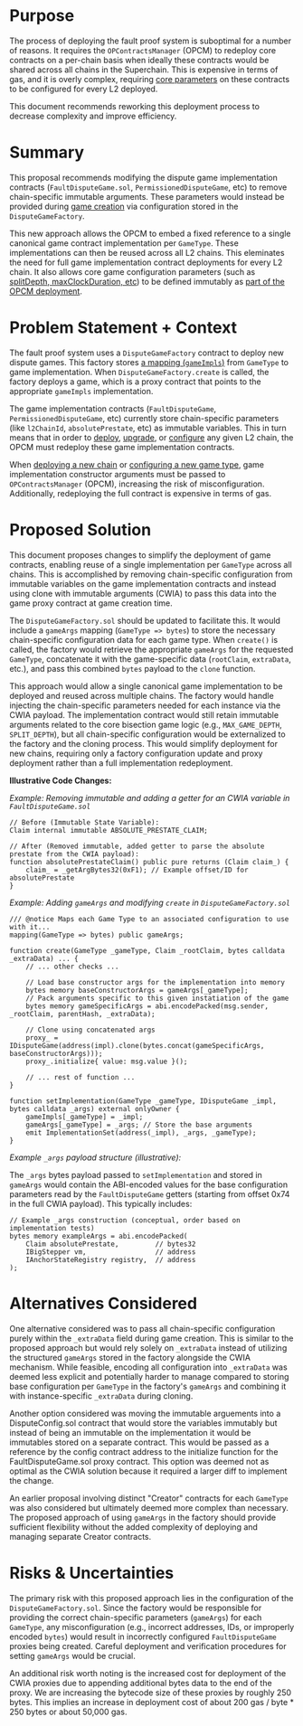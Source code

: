# Purpose

The process of deploying the fault proof system is suboptimal for a number of reasons. It requires the `OPContractsManager` (OPCM) to redeploy core contracts on a per-chain basis when ideally these contracts would be shared across all chains in the Superchain. This is expensive in terms of gas, and it is overly complex, requiring [core parameters](https://github.com/ethereum-optimism/optimism/blob/c9f845e7839075674f1698e79ec5293bfddb1f8a/packages/contracts-bedrock/src/L1/OPContractsManager.sol#L1669-L1672) on these contracts to be configured for every L2 deployed. 

This document recommends reworking this deployment process to decrease complexity and improve efficiency.

# Summary

This proposal recommends modifying the dispute game implementation contracts (`FaultDisputeGame.sol`, `PermissionedDisputeGame`, etc) to remove chain-specific immutable arguments. These parameters would instead be provided during [game creation](https://github.com/ethereum-optimism/optimism/blob/2850953d58334025b2159a0b1cd946c0c34a72af/packages/contracts-bedrock/src/dispute/DisputeGameFactory.sol#L133-L142) via configuration stored in the `DisputeGameFactory`.

This new approach allows the OPCM to embed a fixed reference to a single canonical game contract implementation per `GameType`. These implementations can then be reused across all L2 chains. This eleminates the need for full game implementation contract deployments for every L2 chain. It also allows core game configuration parameters (such as [splitDepth, maxClockDuration, etc](https://github.com/ethereum-optimism/optimism/blob/2850953d58334025b2159a0b1cd946c0c34a72af/packages/contracts-bedrock/src/dispute/FaultDisputeGame.sol#L1098-L1116)) to be defined immutably as [part of the OPCM deployment](https://github.com/ethereum-optimism/optimism/blob/2850953d58334025b2159a0b1cd946c0c34a72af/packages/contracts-bedrock/src/L1/OPContractsManager.sol#L1716-L1731).

# Problem Statement + Context

The fault proof system uses a `DisputeGameFactory` contract to deploy new dispute games. This factory stores [a mapping (`gameImpls`)](https://github.com/ethereum-optimism/optimism/blob/2850953d58334025b2159a0b1cd946c0c34a72af/packages/contracts-bedrock/src/dispute/DisputeGameFactory.sol#L57-L59) from `GameType` to game implementation. When `DisputeGameFactory.create` is called, the factory deploys a game, which is a proxy contract that points to the appropriate `gameImpls` implementation. 

The game implementation contracts (`FaultDisputeGame`, `PermissionedDisputeGame`, etc) currently store chain-specific parameters (like `l2ChainId`, `absolutePrestate`, etc) as immutable variables. This in turn means that in order to [deploy](https://github.com/ethereum-optimism/optimism/blob/2850953d58334025b2159a0b1cd946c0c34a72af/packages/contracts-bedrock/src/L1/OPContractsManager.sol#L1047-L1070), [upgrade](https://github.com/ethereum-optimism/optimism/blob/2850953d58334025b2159a0b1cd946c0c34a72af/packages/contracts-bedrock/src/L1/OPContractsManager.sol#L794-L802), or [configure](https://github.com/ethereum-optimism/optimism/blob/2850953d58334025b2159a0b1cd946c0c34a72af/packages/contracts-bedrock/src/L1/OPContractsManager.sol#L476-L484) any given L2 chain, the OPCM must redeploy these game implementation contracts.

When [deploying a new chain](https://github.com/ethereum-optimism/optimism/blob/2850953d58334025b2159a0b1cd946c0c34a72af/packages/contracts-bedrock/src/L1/OPContractsManager.sol#L1668-L1672) or [configuring a new game type](https://github.com/ethereum-optimism/optimism/blob/2850953d58334025b2159a0b1cd946c0c34a72af/packages/contracts-bedrock/src/L1/OPContractsManager.sol#L1747-L1750), game implementation constructor arguments must be passed to `OPContractsManager` (OPCM), increasing the risk of misconfiguration. Additionally, redeploying the full contract is expensive in terms of gas. 


# Proposed Solution

This document proposes changes to simplify the deployment of game contracts, enabling reuse of a single implementation per `GameType` across all chains. This is accomplished by removing chain-specific configuration from immutable variables on the game implementation contracts and instead using clone with immutable arguments (CWIA) to pass this data into the game proxy contract at game creation time. 

The `DisputeGameFactory.sol` should be updated to facilitate this. It would include a `gameArgs` mapping (`GameType => bytes`) to store the necessary chain-specific configuration data for each game type. When `create()` is called, the factory would retrieve the appropriate `gameArgs` for the requested `GameType`, concatenate it with the game-specific data (`rootClaim`, `extraData`, etc.), and pass this combined `bytes` payload to the `clone` function.

This approach would allow a single canonical game implementation to be deployed and reused across multiple chains. The factory would handle injecting the chain-specific parameters needed for each instance via the CWIA payload. The implementation contract would still retain immutable arguments related to the core bisection game logic (e.g., `MAX_GAME_DEPTH`, `SPLIT_DEPTH`), but all chain-specific configuration would be externalized to the factory and the cloning process. This would simplify deployment for new chains, requiring only a factory configuration update and proxy deployment rather than a full implementation redeployment.

**Illustrative Code Changes:**

*Example: Removing immutable and adding a getter for an CWIA variable in `FaultDisputeGame.sol`*
```solidity
// Before (Immutable State Variable):
Claim internal immutable ABSOLUTE_PRESTATE_CLAIM;

// After (Removed immutable, added getter to parse the absolute prestate from the CWIA payload):
function absolutePrestateClaim() public pure returns (Claim claim_) {
    claim_ = _getArgBytes32(0xF1); // Example offset/ID for absolutePrestate
}
```

*Example: Adding `gameArgs` and modifying `create` in `DisputeGameFactory.sol`*

```solidity
/// @notice Maps each Game Type to an associated configuration to use with it...
mapping(GameType => bytes) public gameArgs;

function create(GameType _gameType, Claim _rootClaim, bytes calldata _extraData) ... {
    // ... other checks ...

    // Load base constructor args for the implementation into memory
    bytes memory baseConstructorArgs = gameArgs[_gameType];
    // Pack arguments specific to this given instatiation of the game
    bytes memory gameSpecificArgs = abi.encodePacked(msg.sender, _rootClaim, parentHash, _extraData);

    // Clone using concatenated args
    proxy_ = IDisputeGame(address(impl).clone(bytes.concat(gameSpecificArgs, baseConstructorArgs)));
    proxy_.initialize{ value: msg.value }();

    // ... rest of function ...
}

function setImplementation(GameType _gameType, IDisputeGame _impl, bytes calldata _args) external onlyOwner {
    gameImpls[_gameType] = _impl;
    gameArgs[_gameType] = _args; // Store the base arguments
    emit ImplementationSet(address(_impl), _args, _gameType);
}
```

*Example `_args` payload structure (illustrative):*

The `_args` bytes payload passed to `setImplementation` and stored in `gameArgs` would contain the ABI-encoded values for the base configuration parameters read by the `FaultDisputeGame` getters (starting from offset 0x74 in the full CWIA payload). This typically includes:

```solidity
// Example _args construction (conceptual, order based on implementation tests)
bytes memory exampleArgs = abi.encodePacked(
    Claim absolutePrestate,         // bytes32
    IBigStepper vm,                 // address
    IAnchorStateRegistry registry,  // address
);
```

# Alternatives Considered

One alternative considered was to pass all chain-specific configuration purely within the `_extraData` field during game creation. This is similar to the proposed approach but would rely solely on `_extraData` instead of utilizing the structured `gameArgs` stored in the factory alongside the CWIA mechanism. While feasible, encoding all configuration into `_extraData` was deemed less explicit and potentially harder to manage compared to storing base configuration per `GameType` in the factory's `gameArgs` and combining it with instance-specific `_extraData` during cloning.

Another option considered was moving the immutable arguements into a DisputeConfig.sol contract that would store the variables immutably but instead of being an immutable on the implementation it would be immutables stored on a separate contract.  This would be passed as a reference by the config contract address to the initialize function for the FaultDisputeGame.sol proxy contract.  This option was deemed not as optimal as the CWIA solution because it required a larger diff to implement the change.

An earlier proposal involving distinct "Creator" contracts for each `GameType` was also considered but ultimately deemed more complex than necessary. The proposed approach of using `gameArgs` in the factory should provide sufficient flexibility without the added complexity of deploying and managing separate Creator contracts.

# Risks & Uncertainties

The primary risk with this proposed approach lies in the configuration of the `DisputeGameFactory.sol`. Since the factory would be responsible for providing the correct chain-specific parameters (`gameArgs`) for each `GameType`, any misconfiguration (e.g., incorrect addresses, IDs, or improperly encoded `bytes`) would result in incorrectly configured `FaultDisputeGame` proxies being created. Careful deployment and verification procedures for setting `gameArgs` would be crucial.

An additional risk worth noting is the increased cost for deployment of the CWIA proxies due to appending additional bytes data to the end of the proxy. We are increasing the bytecode size of these proxies by roughly 250 bytes.  This implies an increase in deployment cost of about 200 gas / byte * 250 bytes or about 50,000 gas.
